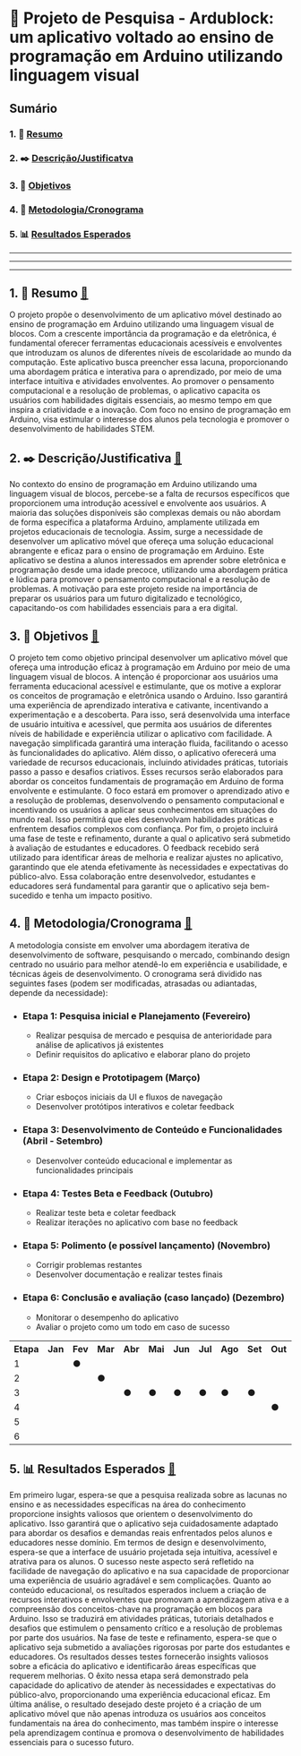 # :house_with_garden: Projeto de Pesquisa - Ardublock: um aplicativo voltado ao ensino de programação em Arduino utilizando linguagem visual
## Sumário
### 1. :page_facing_up: [Resumo](#1-page_facing_up-resumo-house_with_garden)
### 2. :black_nib: [Descrição/Justificatva](#2-black_nib-descriçãojustificativa-house_with_garden)
### 3. :dart: [Objetivos](#3-dart-objetivos-house_with_garden)
### 4. :date: [Metodologia/Cronograma](#4-date-metodologiacronograma-house_with_garden)
### 5. :bar_chart: [Resultados Esperados](#5-bar_chart-resultados-esperados-house_with_garden)
<hr>
<hr>
<hr>

## 1. :page_facing_up: Resumo [:house_with_garden:](#house_with_garden-projeto-de-pesquisa---ardublock-um-aplicativo-voltado-ao-ensino-de-programação-em-arduino-utilizando-linguagem-visual)
O projeto propõe o desenvolvimento de um aplicativo móvel destinado ao ensino de programação em Arduino utilizando uma linguagem visual de blocos. Com a crescente importância da programação e da eletrônica, é fundamental oferecer ferramentas educacionais acessíveis e envolventes que introduzam os alunos de diferentes níveis de escolaridade ao mundo da computação. Este aplicativo busca preencher essa lacuna, proporcionando uma abordagem prática e interativa para o aprendizado, por meio de uma interface intuitiva e atividades envolventes. Ao promover o pensamento computacional e a resolução de problemas, o aplicativo capacita os usuários com habilidades digitais essenciais, ao mesmo tempo em que inspira a criatividade e a inovação. Com foco no ensino de programação em Arduino, visa estimular o interesse dos alunos pela tecnologia e promover o desenvolvimento de habilidades STEM.

## 2. :black_nib: Descrição/Justificativa [:house_with_garden:](#house_with_garden-projeto-de-pesquisa---ardublock-um-aplicativo-voltado-ao-ensino-de-programação-em-arduino-utilizando-linguagem-visual)
No contexto do ensino de programação em Arduino utilizando uma linguagem visual de blocos, percebe-se a falta de recursos específicos que proporcionem uma introdução acessível e envolvente aos usuários. A maioria das soluções disponíveis são complexas demais ou não abordam de forma específica a plataforma Arduino, amplamente utilizada em projetos educacionais de tecnologia.
Assim, surge a necessidade de desenvolver um aplicativo móvel que ofereça uma solução educacional abrangente e eficaz para o ensino de programação em Arduino. Este aplicativo se destina a alunos interessados em aprender sobre eletrônica e programação desde uma idade precoce, utilizando uma abordagem prática e lúdica para promover o pensamento computacional e a resolução de problemas.
A motivação para este projeto reside na importância de preparar os usuários para um futuro digitalizado e tecnológico, capacitando-os com habilidades essenciais para a era digital.


## 3. :dart: Objetivos [:house_with_garden:](#house_with_garden-projeto-de-pesquisa---ardublock-um-aplicativo-voltado-ao-ensino-de-programação-em-arduino-utilizando-linguagem-visual)
O projeto tem como objetivo principal desenvolver um aplicativo móvel que ofereça uma introdução eficaz à programação em Arduino por meio de uma linguagem visual de blocos.
A intenção é proporcionar aos usuários uma ferramenta educacional acessível e estimulante, que os motive a explorar os conceitos de programação e eletrônica usando o Arduino. Isso garantirá uma experiência de aprendizado interativa e cativante, incentivando a experimentação e a descoberta.
Para isso, será desenvolvida uma interface de usuário intuitiva e acessível, que permita aos usuários de diferentes níveis de habilidade e experiência utilizar o aplicativo com facilidade. A navegação simplificada garantirá uma interação fluida, facilitando o acesso às funcionalidades do aplicativo.
Além disso, o aplicativo oferecerá uma variedade de recursos educacionais, incluindo atividades práticas, tutoriais passo a passo e desafios criativos. Esses recursos serão elaborados para abordar os conceitos fundamentais de programação em Arduino de forma envolvente e estimulante.
O foco estará em promover o aprendizado ativo e a resolução de problemas, desenvolvendo o pensamento computacional e incentivando os usuários a aplicar seus conhecimentos em situações do mundo real. Isso permitirá que eles desenvolvam habilidades práticas e enfrentem desafios complexos com confiança.
Por fim, o projeto incluirá uma fase de teste e refinamento, durante a qual o aplicativo será submetido à avaliação de estudantes e educadores. O feedback recebido será utilizado para identificar áreas de melhoria e realizar ajustes no aplicativo, garantindo que ele atenda efetivamente às necessidades e expectativas do público-alvo. Essa colaboração entre desenvolvedor, estudantes e educadores será fundamental para garantir que o aplicativo seja bem-sucedido e tenha um impacto positivo.

## 4. :date: Metodologia/Cronograma [:house_with_garden:](#house_with_garden-projeto-de-pesquisa---ardublock-um-aplicativo-voltado-ao-ensino-de-programação-em-arduino-utilizando-linguagem-visual)
A metodologia consiste em envolver uma abordagem iterativa de desenvolvimento de software, pesquisando o mercado, combinando design centrado no usuário para melhor atendê-lo em experiência e usabilidade, e técnicas ágeis de desenvolvimento. O cronograma será dividido nas seguintes fases (podem ser modificadas, atrasadas ou adiantadas, depende da necessidade):


- ### Etapa 1: Pesquisa inicial e Planejamento (Fevereiro)
  - Realizar pesquisa de mercado e pesquisa de anterioridade para análise de aplicativos já existentes
  - Definir requisitos do aplicativo e elaborar plano do projeto
    
- ### Etapa 2: Design e Prototipagem (Março)
  - Criar esboços iniciais da UI e fluxos de navegação
  - Desenvolver protótipos interativos e coletar feedback
- ### Etapa 3: Desenvolvimento de Conteúdo e Funcionalidades (Abril - Setembro)
  - Desenvolver conteúdo educacional e implementar as funcionalidades principais
- ### Etapa 4: Testes Beta e Feedback (Outubro)
  - Realizar teste beta e coletar feedback
  - Realizar iterações no aplicativo com base no feedback
- ### Etapa 5: Polimento (e possível lançamento) (Novembro)
  - Corrigir problemas restantes
  - Desenvolver documentação e realizar testes finais
- ### Etapa 6: Conclusão e avaliação (caso lançado) (Dezembro)
  - Monitorar o desempenho do aplicativo
  - Avaliar o projeto como um todo em caso de sucesso


<table>
  <tr>
    <th>Etapa</th>
    <th>Jan</th>
    <th>Fev</th>
    <th>Mar</th>
    <th>Abr</th>
    <th>Mai</th>
    <th>Jun</th>
    <th>Jul</th>
    <th>Ago</th>
    <th>Set</th>
    <th>Out</th>
    <th>Nov</th>
    <th>Dev</th>
  </tr>
  <tr>
    <td>1</td>
    <td> </td>
    <td>●</td>
    <td> </td>
    <td> </td>
    <td> </td>
    <td> </td>
    <td> </td>
    <td> </td>
    <td> </td>
    <td> </td>
    <td> </td>
    <td> </td>
  </tr>
  <tr>
    <td>2</td>
    <td> </td>
    <td> </td>
    <td>●</td>
    <td> </td>
    <td> </td>
    <td> </td>
    <td> </td>
    <td> </td>
    <td> </td>
    <td> </td>
    <td> </td>
    <td> </td>
  </tr>
  <tr>
    <td>3</td>
    <td> </td>
    <td> </td>
    <td> </td>
    <td>●</td>
    <td>●</td>
    <td>●</td>
    <td>●</td>
    <td>●</td>
    <td>●</td>
    <td> </td>
    <td> </td>
    <td> </td>
  </tr>
  <tr>
    <td>4</td>
    <td> </td>
    <td> </td>
    <td> </td>
    <td> </td>
    <td> </td>
    <td> </td>
    <td> </td>
    <td> </td>
    <td> </td>
    <td>●</td>
    <td> </td>
    <td> </td>
  </tr>
  <tr>
    <td>5</td>
    <td> </td>
    <td> </td>
    <td> </td>
    <td> </td>
    <td> </td>
    <td> </td>
    <td> </td>
    <td> </td>
    <td> </td>
    <td> </td>
    <td>●</td>
    <td> </td>
  </tr>
  <tr>
    <td>6</td>
    <td> </td>
    <td> </td>
    <td> </td>
    <td> </td>
    <td> </td>
    <td> </td>
    <td> </td>
    <td> </td>
    <td> </td>
    <td> </td>
    <td> </td>
    <td>●</td>
  </tr>
</table>

## 5. :bar_chart: Resultados Esperados [:house_with_garden:](#house_with_garden-projeto-de-pesquisa---ardublock-um-aplicativo-voltado-ao-ensino-de-programação-em-arduino-utilizando-linguagem-visual)
Em primeiro lugar, espera-se que a pesquisa realizada sobre as lacunas no ensino e as necessidades específicas na área do conhecimento proporcione insights valiosos que orientem o desenvolvimento do aplicativo. Isso garantirá que o aplicativo seja cuidadosamente adaptado para abordar os desafios e demandas reais enfrentados pelos alunos e educadores nesse domínio.
Em termos de design e desenvolvimento, espera-se que a interface de usuário projetada seja intuitiva, acessível e atrativa para os alunos. O sucesso neste aspecto será refletido na facilidade de navegação do aplicativo e na sua capacidade de proporcionar uma experiência de usuário agradável e sem complicações.
Quanto ao conteúdo educacional, os resultados esperados incluem a criação de recursos interativos e envolventes que promovam a aprendizagem ativa e a compreensão dos conceitos-chave na programação em blocos para Arduino. Isso se traduzirá em atividades práticas, tutoriais detalhados e desafios que estimulem o pensamento crítico e a resolução de problemas por parte dos usuários.
Na fase de teste e refinamento, espera-se que o aplicativo seja submetido a avaliações rigorosas por parte dos estudantes e educadores. Os resultados desses testes fornecerão insights valiosos sobre a eficácia do aplicativo e identificarão áreas específicas que requerem melhorias. O êxito nessa etapa será demonstrado pela capacidade do aplicativo de atender às necessidades e expectativas do público-alvo, proporcionando uma experiência educacional eficaz.
Em última análise, o resultado desejado deste projeto é a criação de um aplicativo móvel que não apenas introduza os usuários aos conceitos fundamentais na área do conhecimento, mas também inspire o interesse pela aprendizagem contínua e promova o desenvolvimento de habilidades essenciais para o sucesso futuro.
